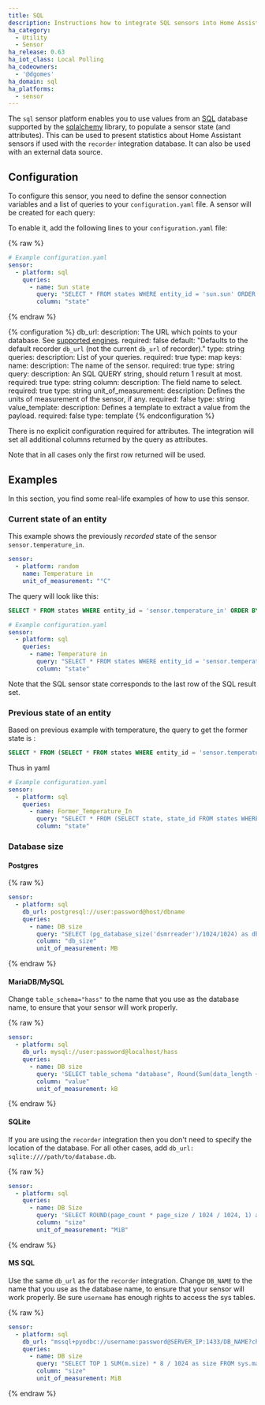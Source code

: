 ```yaml
---
title: SQL
description: Instructions how to integrate SQL sensors into Home Assistant.
ha_category:
  - Utility
  - Sensor
ha_release: 0.63
ha_iot_class: Local Polling
ha_codeowners:
  - '@dgomes'
ha_domain: sql
ha_platforms:
  - sensor
---
```


The `sql` sensor platform enables you to use values from an [SQL](https://en.wikipedia.org/wiki/SQL) database supported by the [sqlalchemy](https://www.sqlalchemy.org) library, to populate a sensor state (and attributes).
This can be used to present statistics about Home Assistant sensors if used with the `recorder` integration database. It can also be used with an external data source.

## Configuration

To configure this sensor, you need to define the sensor connection variables and a list of queries to your `configuration.yaml` file. A sensor will be created for each query:

To enable it, add the following lines to your `configuration.yaml` file:

{% raw %}
```yaml
# Example configuration.yaml
sensor:
  - platform: sql
    queries:
      - name: Sun state
        query: "SELECT * FROM states WHERE entity_id = 'sun.sun' ORDER BY state_id DESC LIMIT 1;"
        column: "state"
```
{% endraw %}

{% configuration %}
db_url:
  description: The URL which points to your database. See [supported engines](/integrations/recorder/#custom-database-engines).
  required: false
  default: "Defaults to the default recorder `db_url` (not the current `db_url` of recorder)."
  type: string
queries:
  description: List of your queries.
  required: true
  type: map
  keys:
    name:
      description: The name of the sensor.
      required: true
      type: string
    query:
      description: An SQL QUERY string, should return 1 result at most.
      required: true
      type: string
    column:
      description: The field name to select.
      required: true
      type: string
    unit_of_measurement:
      description: Defines the units of measurement of the sensor, if any.
      required: false
      type: string
    value_template:
      description: Defines a template to extract a value from the payload.
      required: false
      type: template
{% endconfiguration %}

There is no explicit configuration required for attributes. The integration will set all additional columns returned by the query as attributes. 

Note that in all cases only the first row returned will be used.

## Examples

In this section, you find some real-life examples of how to use this sensor.

### Current state of an entity

This example shows the previously *recorded* state of the sensor `sensor.temperature_in`.

```yaml
sensor:
  - platform: random
    name: Temperature in
    unit_of_measurement: "°C"
```

The query will look like this:

```sql
SELECT * FROM states WHERE entity_id = 'sensor.temperature_in' ORDER BY state_id DESC LIMIT 1;
```

```yaml
# Example configuration.yaml
sensor:
  - platform: sql
    queries:
      - name: Temperature in
        query: "SELECT * FROM states WHERE entity_id = 'sensor.temperature_in' ORDER BY state_id DESC LIMIT 1;"
        column: "state"
```

Note that the SQL sensor state corresponds to the last row of the SQL result set.

### Previous state of an entity

Based on previous example with temperature, the query to get the former state is :
```sql
SELECT * FROM (SELECT * FROM states WHERE entity_id = 'sensor.temperature_in' ORDER BY state_id DESC LIMIT 2) two_entity ORDER BY state_id ASC LIMIT 1;
```
Thus in yaml
```yaml
# Example configuration.yaml
sensor:
  - platform: sql
    queries:
      - name: Former_Temperature_In
        query: "SELECT * FROM (SELECT state, state_id FROM states WHERE entity_id = 'sensor.temperature_in' ORDER BY state_id DESC LIMIT 2) two_entity ORDER BY state_id ASC LIMIT 1;"
        column: "state"
```

### Database size

#### Postgres

{% raw %}

```yaml
sensor:
  - platform: sql
    db_url: postgresql://user:password@host/dbname
    queries:
      - name: DB size
        query: "SELECT (pg_database_size('dsmrreader')/1024/1024) as db_size;"
        column: "db_size"
        unit_of_measurement: MB
```

{% endraw %}

#### MariaDB/MySQL

Change `table_schema="hass"` to the name that you use as the database name, to ensure that your sensor will work properly.

{% raw %}

```yaml
sensor:
  - platform: sql
    db_url: mysql://user:password@localhost/hass
    queries:
      - name: DB size
        query: 'SELECT table_schema "database", Round(Sum(data_length + index_length) / 1024, 1) "value" FROM information_schema.tables WHERE table_schema="hass" GROUP BY table_schema;'
        column: "value"
        unit_of_measurement: kB
```

{% endraw %}

#### SQLite

If you are using the `recorder` integration then you don't need to specify the location of the database. For all other cases, add `db_url: sqlite:////path/to/database.db`.

{% raw %}

```yaml
sensor:
  - platform: sql
    queries:
      - name: DB Size
        query: 'SELECT ROUND(page_count * page_size / 1024 / 1024, 1) as size FROM pragma_page_count(), pragma_page_size();'
        column: "size"
        unit_of_measurement: "MiB"
```

{% endraw %}

#### MS SQL

Use the same `db_url` as for the `recorder` integration. Change `DB_NAME` to the name that you use as the database name, to ensure that your sensor will work properly. Be sure `username` has enough rights to access the sys tables.

{% raw %}
```yaml
sensor:
  - platform: sql
    db_url: "mssql+pyodbc://username:password@SERVER_IP:1433/DB_NAME?charset=utf8&driver=FreeTDS"
    queries:
      - name: DB size
        query: "SELECT TOP 1 SUM(m.size) * 8 / 1024 as size FROM sys.master_files m INNER JOIN sys.databases d ON d.database_id=m.database_id WHERE d.name='DB_NAME';"
        column: "size"
        unit_of_measurement: MiB
```
{% endraw %}
